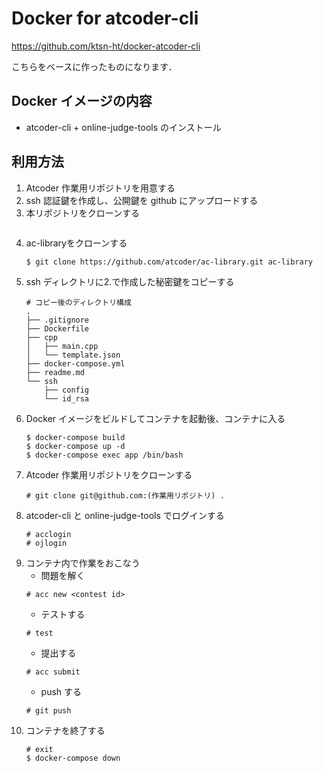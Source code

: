 # Docker for atcoder-cli
https://github.com/ktsn-ht/docker-atcoder-cli

こちらをベースに作ったものになります．

## Docker イメージの内容
- atcoder-cli + online-judge-tools のインストール

## 利用方法
1. Atcoder 作業用リポジトリを用意する
2. ssh 認証鍵を作成し、公開鍵を github にアップロードする
3. 本リポジトリをクローンする
    ```

    ```
3. ac-libraryをクローンする
    ```bash
    $ git clone https://github.com/atcoder/ac-library.git ac-library
    ```
4. ssh ディレクトリに2.で作成した秘密鍵をコピーする
    ```
    # コピー後のディレクトリ構成
    .
    ├── .gitignore
    ├── Dockerfile
    ├── cpp
    │   ├── main.cpp
    │   └── template.json
    ├── docker-compose.yml
    ├── readme.md
    └── ssh
        ├── config
        └── id_rsa
    ```
5. Docker イメージをビルドしてコンテナを起動後、コンテナに入る
    ```
    $ docker-compose build
    $ docker-compose up -d
    $ docker-compose exec app /bin/bash
    ```
6. Atcoder 作業用リポジトリをクローンする
    ```
    # git clone git@github.com:(作業用リポジトリ) .
    ```
7. atcoder-cli と online-judge-tools でログインする
    ```
    # acclogin
    # ojlogin
    ```
8. コンテナ内で作業をおこなう
    - 問題を解く
    ```
    # acc new <contest id>
    ```
    - テストする
    ```
    # test
    ```
    - 提出する
    ```
    # acc submit
    ```
    - push する
    ```
    # git push
    ```
9.  コンテナを終了する
    ```
    # exit
    $ docker-compose down
    ```
